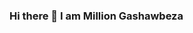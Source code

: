 ### Hi there 👋 I am Million Gashawbeza

<!--
**milliongashawbeza/milliongashawbeza** is a ✨ _special_ ✨ repository because its `README.md` (this file) appears on your GitHub profile.

Here are some ideas to get you started:

- 🔭 I’m currently working on web developments...
- 🌱 I’m currently learning ...
- 👯 I’m looking to collaborate on building Application Program Interfaces ...


-->
